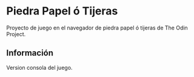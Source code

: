 # Piedra Papel ó Tijeras

Proyecto de juego en el navegador de piedra papel ó tijeras de The Odin Project.

## Información

Version consola del juego.
